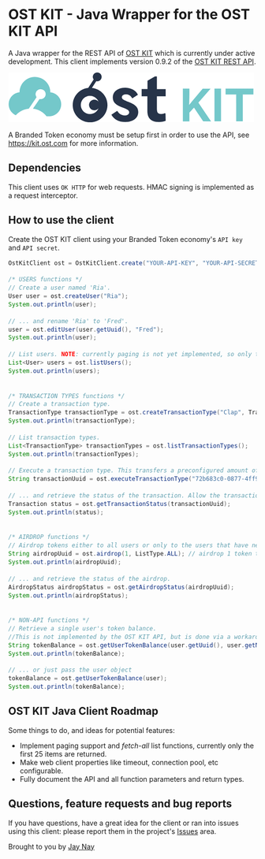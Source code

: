 # OST KIT - Java Wrapper for the OST KIT API

A Java wrapper for the REST API of [OST KIT](https://kit.ost.com) which is currently under active development. This client implements version 0.9.2 of the [OST KIT REST API](https://dev.ost.com).

![Screenshot](ostkit.png)

A Branded Token economy must be setup first in order to use the API, see https://kit.ost.com for more information.

## Dependencies
This client uses `OK HTTP` for web requests. HMAC signing is implemented as a request interceptor.

## How to use the client

Create the OST KIT client using your Branded Token economy's `API key` and `API secret`.
```java
OstKitClient ost = OstKitClient.create("YOUR-API-KEY", "YOUR-API-SECRET");

/* USERS functions */
// Create a user named 'Ria'.
User user = ost.createUser("Ria");
System.out.println(user);

// ... and rename 'Ria' to 'Fred'.
user = ost.editUser(user.getUuid(), "Fred");
System.out.println(user);

// List users. NOTE: currently paging is not yet implemented, so only the first 25 users are returned. I know :)
List<User> users = ost.listUsers();
System.out.println(users);


/* TRANSACTION TYPES functions */
// Create a transaction type.
TransactionType transactionType = ost.createTransactionType("Clap", TransactionTypeKind.USER_TO_USER, 1, TransactionTypeCurrency.BT, 0); // user_to_user transaction of 1 BT named 'Clap'
System.out.println(transactionType);

// List transaction types.
List<TransactionType> transactionTypes = ost.listTransactionTypes();
System.out.println(transactionTypes);

// Execute a transaction type. This transfers a preconfigured amount of Branded Tokens from a user or company to another user or company.
String transactionUuid = ost.executeTransactionType("72b683c0-0877-4ff9-ba82-f687dfa81313", "0fe12919-73c0-46ef-990c-637b2f72e4be", "Clap");

// ... and retrieve the status of the transaction. Allow the transaction some time to get processed on the OpenST utility chains.
Transaction status = ost.getTransactionStatus(transactionUuid);
System.out.println(status);


/* AIRDROP functions */
// Airdrop tokens either to all users or only to the users that have never been airdropped before.
String airdropUuid = ost.airdrop(1, ListType.ALL); // airdrop 1 token to all users
System.out.println(airdropUuid);

// ... and retrieve the status of the airdrop.
AirdropStatus airdropStatus = ost.getAirdropStatus(airdropUuid);
System.out.println(airdropStatus);


/* NON-API functions */
// Retrieve a single user's token balance.
//This is not implemented by the OST KIT API, but is done via a workaround by renaming a user to its own username to get the user info.
String tokenBalance = ost.getUserTokenBalance(user.getUuid(), user.getName());
System.out.println(tokenBalance);

// ... or just pass the user object
tokenBalance = ost.getUserTokenBalance(user);
System.out.println(tokenBalance);
```

## OST KIT Java Client Roadmap

Some things to do, and ideas for potential features:

* Implement paging support and _fetch-all_ list functions, currently only the first 25 items are returned.
* Make web client properties like timeout, connection pool, etc configurable.
* Fully document the API and all function parameters and return types.

## Questions, feature requests and bug reports
If you have questions, have a great idea for the client or ran into issues using this client: please report them in the project's [Issues](https://github.com/realJayNay/ost-kit-java-client/issues) area.

Brought to you by [Jay Nay](https://github.com/realJayNay)
